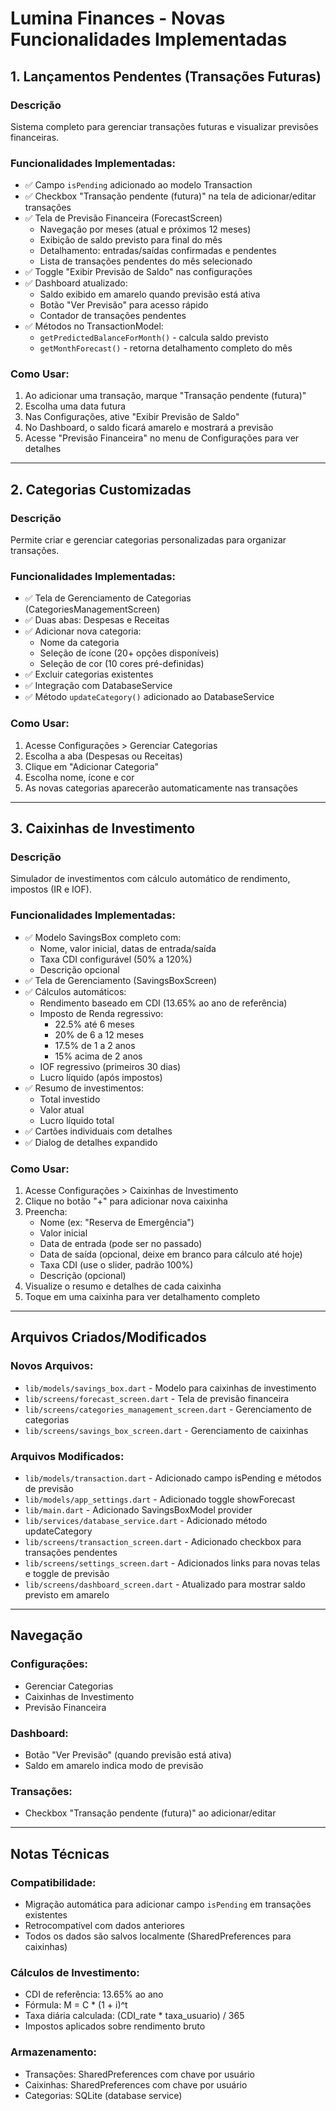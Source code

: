 # Lumina Finances - Novas Funcionalidades Implementadas

## 1. Lançamentos Pendentes (Transações Futuras)

### Descrição
Sistema completo para gerenciar transações futuras e visualizar previsões financeiras.

### Funcionalidades Implementadas:
- ✅ Campo `isPending` adicionado ao modelo Transaction
- ✅ Checkbox "Transação pendente (futura)" na tela de adicionar/editar transações
- ✅ Tela de Previsão Financeira (ForecastScreen)
  - Navegação por meses (atual e próximos 12 meses)
  - Exibição de saldo previsto para final do mês
  - Detalhamento: entradas/saídas confirmadas e pendentes
  - Lista de transações pendentes do mês selecionado
- ✅ Toggle "Exibir Previsão de Saldo" nas configurações
- ✅ Dashboard atualizado:
  - Saldo exibido em amarelo quando previsão está ativa
  - Botão "Ver Previsão" para acesso rápido
  - Contador de transações pendentes
- ✅ Métodos no TransactionModel:
  - `getPredictedBalanceForMonth()` - calcula saldo previsto
  - `getMonthForecast()` - retorna detalhamento completo do mês

### Como Usar:
1. Ao adicionar uma transação, marque "Transação pendente (futura)"
2. Escolha uma data futura
3. Nas Configurações, ative "Exibir Previsão de Saldo"
4. No Dashboard, o saldo ficará amarelo e mostrará a previsão
5. Acesse "Previsão Financeira" no menu de Configurações para ver detalhes

---

## 2. Categorias Customizadas

### Descrição
Permite criar e gerenciar categorias personalizadas para organizar transações.

### Funcionalidades Implementadas:
- ✅ Tela de Gerenciamento de Categorias (CategoriesManagementScreen)
- ✅ Duas abas: Despesas e Receitas
- ✅ Adicionar nova categoria:
  - Nome da categoria
  - Seleção de ícone (20+ opções disponíveis)
  - Seleção de cor (10 cores pré-definidas)
- ✅ Excluir categorias existentes
- ✅ Integração com DatabaseService
- ✅ Método `updateCategory()` adicionado ao DatabaseService

### Como Usar:
1. Acesse Configurações > Gerenciar Categorias
2. Escolha a aba (Despesas ou Receitas)
3. Clique em "Adicionar Categoria"
4. Escolha nome, ícone e cor
5. As novas categorias aparecerão automaticamente nas transações

---

## 3. Caixinhas de Investimento

### Descrição
Simulador de investimentos com cálculo automático de rendimento, impostos (IR e IOF).

### Funcionalidades Implementadas:
- ✅ Modelo SavingsBox completo com:
  - Nome, valor inicial, datas de entrada/saída
  - Taxa CDI configurável (50% a 120%)
  - Descrição opcional
- ✅ Tela de Gerenciamento (SavingsBoxScreen)
- ✅ Cálculos automáticos:
  - Rendimento baseado em CDI (13.65% ao ano de referência)
  - Imposto de Renda regressivo:
    - 22.5% até 6 meses
    - 20% de 6 a 12 meses
    - 17.5% de 1 a 2 anos
    - 15% acima de 2 anos
  - IOF regressivo (primeiros 30 dias)
  - Lucro líquido (após impostos)
- ✅ Resumo de investimentos:
  - Total investido
  - Valor atual
  - Lucro líquido total
- ✅ Cartões individuais com detalhes
- ✅ Dialog de detalhes expandido

### Como Usar:
1. Acesse Configurações > Caixinhas de Investimento
2. Clique no botão "+" para adicionar nova caixinha
3. Preencha:
   - Nome (ex: "Reserva de Emergência")
   - Valor inicial
   - Data de entrada (pode ser no passado)
   - Data de saída (opcional, deixe em branco para cálculo até hoje)
   - Taxa CDI (use o slider, padrão 100%)
   - Descrição (opcional)
4. Visualize o resumo e detalhes de cada caixinha
5. Toque em uma caixinha para ver detalhamento completo

---

## Arquivos Criados/Modificados

### Novos Arquivos:
- `lib/models/savings_box.dart` - Modelo para caixinhas de investimento
- `lib/screens/forecast_screen.dart` - Tela de previsão financeira
- `lib/screens/categories_management_screen.dart` - Gerenciamento de categorias
- `lib/screens/savings_box_screen.dart` - Gerenciamento de caixinhas

### Arquivos Modificados:
- `lib/models/transaction.dart` - Adicionado campo isPending e métodos de previsão
- `lib/models/app_settings.dart` - Adicionado toggle showForecast
- `lib/main.dart` - Adicionado SavingsBoxModel provider
- `lib/services/database_service.dart` - Adicionado método updateCategory
- `lib/screens/transaction_screen.dart` - Adicionado checkbox para transações pendentes
- `lib/screens/settings_screen.dart` - Adicionados links para novas telas e toggle de previsão
- `lib/screens/dashboard_screen.dart` - Atualizado para mostrar saldo previsto em amarelo

---

## Navegação

### Configurações:
- Gerenciar Categorias
- Caixinhas de Investimento
- Previsão Financeira

### Dashboard:
- Botão "Ver Previsão" (quando previsão está ativa)
- Saldo em amarelo indica modo de previsão

### Transações:
- Checkbox "Transação pendente (futura)" ao adicionar/editar

---

## Notas Técnicas

### Compatibilidade:
- Migração automática para adicionar campo `isPending` em transações existentes
- Retrocompatível com dados anteriores
- Todos os dados são salvos localmente (SharedPreferences para caixinhas)

### Cálculos de Investimento:
- CDI de referência: 13.65% ao ano
- Fórmula: M = C * (1 + i)^t
- Taxa diária calculada: (CDI_rate * taxa_usuario) / 365
- Impostos aplicados sobre rendimento bruto

### Armazenamento:
- Transações: SharedPreferences com chave por usuário
- Caixinhas: SharedPreferences com chave por usuário
- Categorias: SQLite (database service)
